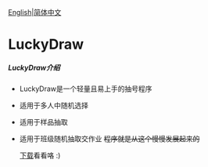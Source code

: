 [English](README.md)|[简体中文](README_zh-CN.md)
# LuckyDraw
##### **LuckyDraw介绍**

- LuckyDraw是一个轻量且易上手的抽号程序

- 适用于多人中随机选择

- 适用于样品抽取

- 适用于班级随机抽取交作业 ~~程序就是从这个慢慢发展起来的~~

  [下载](www.baidu.com"点击下载")看看咯 :)

